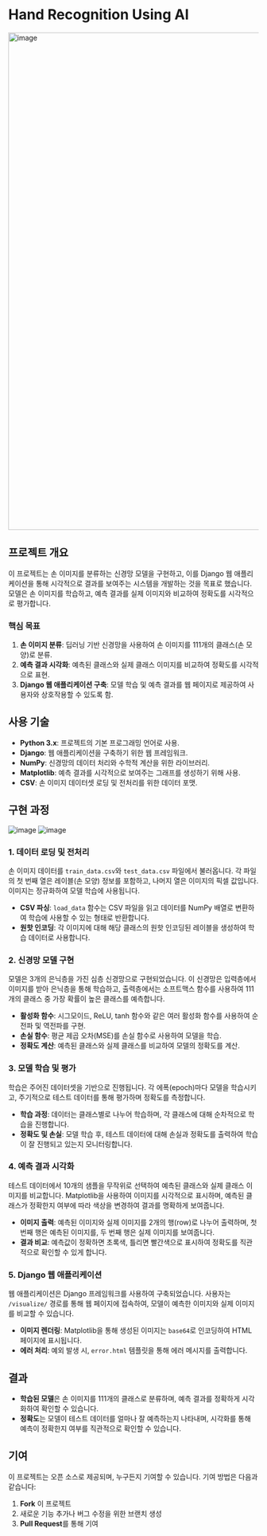 # Hand Recognition Using AI
<img width="1910" height="999" alt="image" src="https://github.com/user-attachments/assets/e2202162-c595-47d5-9dc6-5cebc5353f34" />

## 프로젝트 개요

이 프로젝트는 손 이미지를 분류하는 신경망 모델을 구현하고, 이를 Django 웹 애플리케이션을 통해 시각적으로 결과를 보여주는 시스템을 개발하는 것을 목표로 했습니다. 모델은 손 이미지를 학습하고, 예측 결과를 실제 이미지와 비교하여 정확도를 시각적으로 평가합니다.

### 핵심 목표

1. **손 이미지 분류**: 딥러닝 기반 신경망을 사용하여 손 이미지를 111개의 클래스(손 모양)로 분류.
2. **예측 결과 시각화**: 예측된 클래스와 실제 클래스 이미지를 비교하여 정확도를 시각적으로 표현.
3. **Django 웹 애플리케이션 구축**: 모델 학습 및 예측 결과를 웹 페이지로 제공하여 사용자와 상호작용할 수 있도록 함.

## 사용 기술

- **Python 3.x**: 프로젝트의 기본 프로그래밍 언어로 사용.
- **Django**: 웹 애플리케이션을 구축하기 위한 웹 프레임워크.
- **NumPy**: 신경망의 데이터 처리와 수학적 계산을 위한 라이브러리.
- **Matplotlib**: 예측 결과를 시각적으로 보여주는 그래프를 생성하기 위해 사용.
- **CSV**: 손 이미지 데이터셋 로딩 및 전처리를 위한 데이터 포맷.

## 구현 과정
![image](https://github.com/user-attachments/assets/19dc1429-0f03-49e6-a093-df4779628f20)
![image](https://github.com/user-attachments/assets/57147358-7924-4057-bac6-aa8e78c37828)


### 1. 데이터 로딩 및 전처리

손 이미지 데이터를 `train_data.csv`와 `test_data.csv` 파일에서 불러옵니다. 각 파일의 첫 번째 열은 레이블(손 모양) 정보를 포함하고, 나머지 열은 이미지의 픽셀 값입니다. 이미지는 정규화하여 모델 학습에 사용됩니다.

- **CSV 파싱**: `load_data` 함수는 CSV 파일을 읽고 데이터를 NumPy 배열로 변환하여 학습에 사용할 수 있는 형태로 반환합니다.
- **원핫 인코딩**: 각 이미지에 대해 해당 클래스의 원핫 인코딩된 레이블을 생성하여 학습 데이터로 사용합니다.

### 2. 신경망 모델 구현

모델은 3개의 은닉층을 가진 심층 신경망으로 구현되었습니다. 이 신경망은 입력층에서 이미지를 받아 은닉층을 통해 학습하고, 출력층에서는 소프트맥스 함수를 사용하여 111개의 클래스 중 가장 확률이 높은 클래스를 예측합니다.

- **활성화 함수**: 시그모이드, ReLU, tanh 함수와 같은 여러 활성화 함수를 사용하여 순전파 및 역전파를 구현.
- **손실 함수**: 평균 제곱 오차(MSE)를 손실 함수로 사용하여 모델을 학습.
- **정확도 계산**: 예측된 클래스와 실제 클래스를 비교하여 모델의 정확도를 계산.

### 3. 모델 학습 및 평가

학습은 주어진 데이터셋을 기반으로 진행됩니다. 각 에폭(epoch)마다 모델을 학습시키고, 주기적으로 테스트 데이터를 통해 평가하며 정확도를 측정합니다.

- **학습 과정**: 데이터는 클래스별로 나누어 학습하며, 각 클래스에 대해 순차적으로 학습을 진행합니다.
- **정확도 및 손실**: 모델 학습 후, 테스트 데이터에 대해 손실과 정확도를 출력하여 학습이 잘 진행되고 있는지 모니터링합니다.

### 4. 예측 결과 시각화

테스트 데이터에서 10개의 샘플을 무작위로 선택하여 예측된 클래스와 실제 클래스 이미지를 비교합니다. Matplotlib을 사용하여 이미지를 시각적으로 표시하며, 예측된 클래스가 정확한지 여부에 따라 색상을 변경하여 결과를 명확하게 보여줍니다.

- **이미지 출력**: 예측된 이미지와 실제 이미지를 2개의 행(row)로 나누어 출력하며, 첫 번째 행은 예측된 이미지를, 두 번째 행은 실제 이미지를 보여줍니다.
- **결과 비교**: 예측값이 정확하면 초록색, 틀리면 빨간색으로 표시하여 정확도를 직관적으로 확인할 수 있게 합니다.

### 5. Django 웹 애플리케이션

웹 애플리케이션은 Django 프레임워크를 사용하여 구축되었습니다. 사용자는 `/visualize/` 경로를 통해 웹 페이지에 접속하여, 모델이 예측한 이미지와 실제 이미지를 비교할 수 있습니다.

- **이미지 렌더링**: Matplotlib을 통해 생성된 이미지는 `base64`로 인코딩하여 HTML 페이지에 표시됩니다.
- **에러 처리**: 예외 발생 시, `error.html` 템플릿을 통해 에러 메시지를 출력합니다.

## 결과

- **학습된 모델**은 손 이미지를 111개의 클래스로 분류하며, 예측 결과를 정확하게 시각화하여 확인할 수 있습니다.
- **정확도**는 모델이 테스트 데이터를 얼마나 잘 예측하는지 나타내며, 시각화를 통해 예측이 정확한지 여부를 직관적으로 확인할 수 있습니다.

## 기여

이 프로젝트는 오픈 소스로 제공되며, 누구든지 기여할 수 있습니다. 기여 방법은 다음과 같습니다:

1. **Fork** 이 프로젝트
2. 새로운 기능 추가나 버그 수정을 위한 브랜치 생성
3. **Pull Request**를 통해 기여
